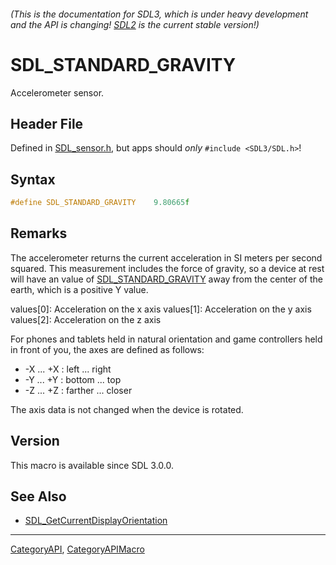 ###### (This is the documentation for SDL3, which is under heavy development and the API is changing! [SDL2](https://wiki.libsdl.org/SDL2/) is the current stable version!)
# SDL_STANDARD_GRAVITY

Accelerometer sensor.

## Header File

Defined in [SDL_sensor.h](https://github.com/libsdl-org/SDL/blob/main/include/SDL3/SDL_sensor.h), but apps should _only_ `#include <SDL3/SDL.h>`!

## Syntax

```c
#define SDL_STANDARD_GRAVITY    9.80665f
```

## Remarks

The accelerometer returns the current acceleration in SI meters per second
squared. This measurement includes the force of gravity, so a device at
rest will have an value of [SDL_STANDARD_GRAVITY](SDL_STANDARD_GRAVITY)
away from the center of the earth, which is a positive Y value.

values[0]: Acceleration on the x axis values[1]: Acceleration on the y axis
values[2]: Acceleration on the z axis

For phones and tablets held in natural orientation and game controllers
held in front of you, the axes are defined as follows:

- -X ... +X : left ... right
- -Y ... +Y : bottom ... top
- -Z ... +Z : farther ... closer

The axis data is not changed when the device is rotated.

## Version

This macro is available since SDL 3.0.0.

## See Also

* [SDL_GetCurrentDisplayOrientation](SDL_GetCurrentDisplayOrientation)

----
[CategoryAPI](CategoryAPI), [CategoryAPIMacro](CategoryAPIMacro)

